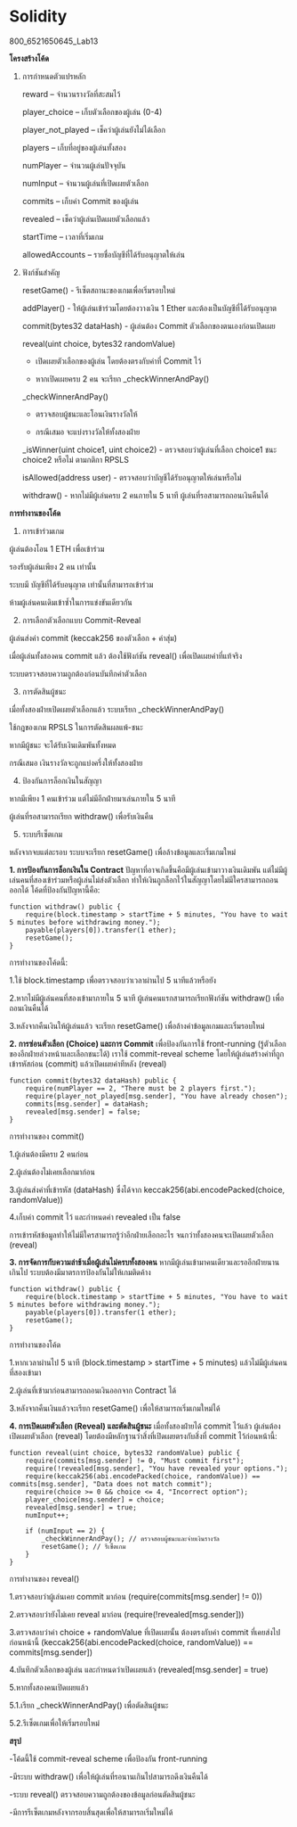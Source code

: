 # Solidity

800_6521650645_Lab13

**โครงสร้างโค้ด**

1. การกำหนดตัวแปรหลัก

    reward – จำนวนรางวัลที่สะสมไว้
    
    player_choice – เก็บตัวเลือกของผู้เล่น (0-4)
    
    player_not_played – เช็คว่าผู้เล่นยังไม่ได้เลือก
    
    players – เก็บที่อยู่ของผู้เล่นทั้งสอง
    
    numPlayer – จำนวนผู้เล่นปัจจุบัน
    
    numInput – จำนวนผู้เล่นที่เปิดเผยตัวเลือก
    
    commits – เก็บค่า Commit ของผู้เล่น
    
    revealed – เช็คว่าผู้เล่นเปิดเผยตัวเลือกแล้ว
    
    startTime – เวลาที่เริ่มเกม
    
    allowedAccounts – รายชื่อบัญชีที่ได้รับอนุญาตให้เล่น

2. ฟังก์ชันสำคัญ

    resetGame() - รีเซ็ตสถานะของเกมเพื่อเริ่มรอบใหม่
    
    addPlayer() - ให้ผู้เล่นเข้าร่วมโดยต้องวางเงิน 1 Ether และต้องเป็นบัญชีที่ได้รับอนุญาต
    
    commit(bytes32 dataHash) - ผู้เล่นต้อง Commit ตัวเลือกของตนเองก่อนเปิดเผย
    
    reveal(uint choice, bytes32 randomValue)
    
     - เปิดเผยตัวเลือกของผู้เล่น โดยต้องตรงกับค่าที่ Commit ไว้
    
     - หากเปิดเผยครบ 2 คน จะเรียก _checkWinnerAndPay()
    
    _checkWinnerAndPay()
    
     - ตรวจสอบผู้ชนะและโอนเงินรางวัลให้
    
     - กรณีเสมอ จะแบ่งรางวัลให้ทั้งสองฝ่าย
    
    _isWinner(uint choice1, uint choice2) - ตรวจสอบว่าผู้เล่นที่เลือก choice1 ชนะ choice2 หรือไม่ ตามกติกา RPSLS
    
    isAllowed(address user) - ตรวจสอบว่าบัญชีได้รับอนุญาตให้เล่นหรือไม่
    
    withdraw() - หากไม่มีผู้เล่นครบ 2 คนภายใน 5 นาที ผู้เล่นที่รอสามารถถอนเงินคืนได้

**การทำงานของโค้ด**

1. การเข้าร่วมเกม

ผู้เล่นต้องโอน 1 ETH เพื่อเข้าร่วม

รองรับผู้เล่นเพียง 2 คน เท่านั้น

ระบบมี บัญชีที่ได้รับอนุญาต เท่านั้นที่สามารถเข้าร่วม

ห้ามผู้เล่นคนเดิมเข้าซ้ำในการแข่งขันเดียวกัน

2. การเลือกตัวเลือกแบบ Commit-Reveal

ผู้เล่นส่งค่า commit (keccak256 ของตัวเลือก + ค่าสุ่ม)

เมื่อผู้เล่นทั้งสองคน commit แล้ว ต้องใช้ฟังก์ชัน reveal() เพื่อเปิดเผยค่าที่แท้จริง

ระบบตรวจสอบความถูกต้องก่อนบันทึกค่าตัวเลือก

3. การตัดสินผู้ชนะ

เมื่อทั้งสองฝ่ายเปิดเผยตัวเลือกแล้ว ระบบเรียก _checkWinnerAndPay()

ใช้กฎของเกม RPSLS ในการตัดสินผลแพ้-ชนะ

หากมีผู้ชนะ จะได้รับเงินเดิมพันทั้งหมด

กรณีเสมอ เงินรางวัลจะถูกแบ่งครึ่งให้ทั้งสองฝ่าย

4. ป้องกันการล็อกเงินในสัญญา

หากมีเพียง 1 คนเข้าร่วม แต่ไม่มีอีกฝ่ายมาเล่นภายใน 5 นาที

ผู้เล่นที่รอสามารถเรียก withdraw() เพื่อรับเงินคืน

5. ระบบรีเซ็ตเกม

หลังจากจบแต่ละรอบ ระบบจะเรียก resetGame() เพื่อล้างข้อมูลและเริ่มเกมใหม่

**1. การป้องกันการล็อกเงินใน Contract**
ปัญหาที่อาจเกิดขึ้นคือมีผู้เล่นเข้ามาวางเงินเดิมพัน แต่ไม่มีผู้เล่นคนที่สองเข้าร่วมหรือผู้เล่นไม่ส่งตัวเลือก ทำให้เงินถูกล็อกไว้ในสัญญาโดยไม่มีใครสามารถถอนออกได้ โค้ดที่ป้องกันปัญหานี้คือ:

    function withdraw() public {
        require(block.timestamp > startTime + 5 minutes, "You have to wait 5 minutes before withdrawing money.");
        payable(players[0]).transfer(1 ether);
        resetGame();
    }

การทำงานของโค้ดนี้:

1.ใช้ block.timestamp เพื่อตรวจสอบว่าเวลาผ่านไป 5 นาทีแล้วหรือยัง

2.หากไม่มีผู้เล่นคนที่สองเข้ามาภายใน 5 นาที ผู้เล่นคนแรกสามารถเรียกฟังก์ชัน withdraw() เพื่อถอนเงินคืนได้

3.หลังจากคืนเงินให้ผู้เล่นแล้ว จะเรียก resetGame() เพื่อล้างค่าข้อมูลเกมและเริ่มรอบใหม่

**2. การซ่อนตัวเลือก (Choice) และการ Commit**
เพื่อป้องกันการใช้ front-running (รู้ตัวเลือกของอีกฝ่ายล่วงหน้าและเลือกชนะได้) เราใช้ commit-reveal scheme โดยให้ผู้เล่นสร้างค่าที่ถูกเข้ารหัสก่อน (commit) แล้วเปิดเผยค่าทีหลัง (reveal)

    function commit(bytes32 dataHash) public {
        require(numPlayer == 2, "There must be 2 players first.");
        require(player_not_played[msg.sender], "You have already chosen");
        commits[msg.sender] = dataHash;
        revealed[msg.sender] = false;
    }

การทำงานของ commit()

1.ผู้เล่นต้องมีครบ 2 คนก่อน

2.ผู้เล่นต้องไม่เคยเลือกมาก่อน

3.ผู้เล่นส่งค่าที่เข้ารหัส (dataHash) ซึ่งได้จาก keccak256(abi.encodePacked(choice, randomValue))

4.เก็บค่า commit ไว้ และกำหนดค่า revealed เป็น false

การเข้ารหัสข้อมูลทำให้ไม่มีใครสามารถรู้ว่าอีกฝ่ายเลือกอะไร จนกว่าทั้งสองคนจะเปิดเผยตัวเลือก (reveal)

**3. การจัดการกับความล่าช้าเมื่อผู้เล่นไม่ครบทั้งสองคน**
หากมีผู้เล่นเข้ามาคนเดียวและรออีกฝ่ายนานเกินไป ระบบต้องมีมาตรการป้องกันไม่ให้เกมติดค้าง

    function withdraw() public {
        require(block.timestamp > startTime + 5 minutes, "You have to wait 5 minutes before withdrawing money.");
        payable(players[0]).transfer(1 ether);
        resetGame();
    }

การทำงานของโค้ด

1.หากเวลาผ่านไป 5 นาที (block.timestamp > startTime + 5 minutes) แล้วไม่มีผู้เล่นคนที่สองเข้ามา

2.ผู้เล่นที่เข้ามาก่อนสามารถถอนเงินออกจาก Contract ได้

3.หลังจากคืนเงินแล้วจะเรียก resetGame() เพื่อให้สามารถเริ่มเกมใหม่ได้

**4. การเปิดเผยตัวเลือก (Reveal) และตัดสินผู้ชนะ**
เมื่อทั้งสองฝ่ายได้ commit ไว้แล้ว ผู้เล่นต้องเปิดเผยตัวเลือก (reveal) โดยต้องมีหลักฐานว่าสิ่งที่เปิดเผยตรงกับสิ่งที่ commit ไว้ก่อนหน้านี้:

    function reveal(uint choice, bytes32 randomValue) public {
        require(commits[msg.sender] != 0, "Must commit first");
        require(!revealed[msg.sender], "You have revealed your options.");
        require(keccak256(abi.encodePacked(choice, randomValue)) == commits[msg.sender], "Data does not match commit");
        require(choice >= 0 && choice <= 4, "Incorrect option");
        player_choice[msg.sender] = choice;
        revealed[msg.sender] = true;
        numInput++;
        
        if (numInput == 2) {
            _checkWinnerAndPay(); // ตรวจสอบผู้ชนะและจ่ายเงินรางวัล
            resetGame(); // รีเซ็ตเกม
        }
    }

การทำงานของ reveal()

1.ตรวจสอบว่าผู้เล่นเคย commit มาก่อน (require(commits[msg.sender] != 0))

2.ตรวจสอบว่ายังไม่เคย reveal มาก่อน (require(!revealed[msg.sender]))

3.ตรวจสอบว่าค่า choice + randomValue ที่เปิดเผยนั้น ต้องตรงกับค่า commit ที่เคยส่งไปก่อนหน้านี้ (keccak256(abi.encodePacked(choice, randomValue)) == commits[msg.sender])

4.บันทึกตัวเลือกของผู้เล่น และกำหนดว่าเปิดเผยแล้ว (revealed[msg.sender] = true)

5.หากทั้งสองคนเปิดเผยแล้ว

   5.1.เรียก _checkWinnerAndPay() เพื่อตัดสินผู้ชนะ

   5.2.รีเซ็ตเกมเพื่อให้เริ่มรอบใหม่

**สรุป**

-โค้ดนี้ใช้ commit-reveal scheme เพื่อป้องกัน front-running

-มีระบบ withdraw() เพื่อให้ผู้เล่นที่รอนานเกินไปสามารถดึงเงินคืนได้

-ระบบ reveal() ตรวจสอบความถูกต้องของข้อมูลก่อนตัดสินผู้ชนะ

-มีการรีเซ็ตเกมหลังจากรอบสิ้นสุดเพื่อให้สามารถเริ่มใหม่ได้
